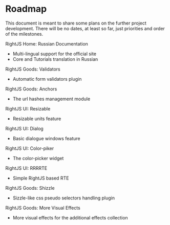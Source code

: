 # Roadmap

This document is meant to share some plans on the further project development.
There will be no dates, at least so far, just priorities and order of the milestones.

<dl class="roadmap">
  <dt>RightJS Home: Russian Documentation</dt>
  <ul>
    <li>Multi-lingual support for the official site</li>
    <li>Core and Tutorials translation in Russian</li>
  </ul>
  
  <dt>RightJS Goods: Validators</dt>
  <ul>
    <li>Automatic form validators plugin</li>
  </ul>
  
  <dt>RightJS Goods: Anchors</dt>
  <ul>
    <li>The url hashes management module</li>
  </ul>
  
  <dt>RightJS UI: Resizable</dt>
  <ul>
    <li>Resizable units feature</li>
  </ul>
  
  <dt>RightJS UI: Dialog</dt>
  <ul>
    <li>Basic dialogue windows feature</li>
  </ul>
  
  <dt>RightJS UI: Color-piker</dt>
  <ul>
    <li>The color-picker widget</li>
  </ul>
  
  <dt>RightJS UI: RRRRTE</dt>
  <ul>
    <li>Simple RightJS based RTE</li>
  </ul>
  
  <dt>RightJS Goods: Shizzle</dt>
  <ul>
    <li>Sizzle-like css pseudo selectors handling plugin</li>
  </ul>
  
  <dt>RightJS Goods: More Visual Effects</dt>
  <ul>
    <li>More visual effects for the additional effects collection</li>
  </ul>
</dl>